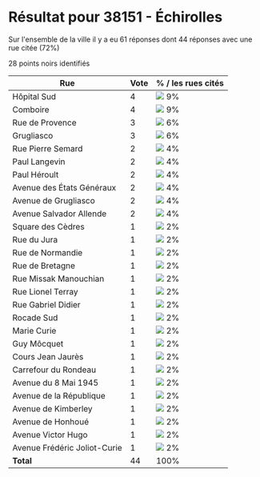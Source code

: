 # Résultat pour 38151 - Échirolles

Sur l'ensemble de la ville il y a eu 61 réponses dont 44 réponses avec une rue citée (72%)

28 points noirs identifiés

| Rue | Vote | % / les rues cités|
|-----|------|-------------------|
| Hôpital Sud | 4 | <img src="../../img/bar_9.gif" />&nbsp;9%|
| Comboire | 4 | <img src="../../img/bar_9.gif" />&nbsp;9%|
| Rue de Provence | 3 | <img src="../../img/bar_6.gif" />&nbsp;6%|
| Grugliasco | 3 | <img src="../../img/bar_6.gif" />&nbsp;6%|
| Rue Pierre Semard | 2 | <img src="../../img/bar_4.gif" />&nbsp;4%|
| Paul Langevin | 2 | <img src="../../img/bar_4.gif" />&nbsp;4%|
| Paul Héroult | 2 | <img src="../../img/bar_4.gif" />&nbsp;4%|
| Avenue des États Généraux | 2 | <img src="../../img/bar_4.gif" />&nbsp;4%|
| Avenue de Grugliasco | 2 | <img src="../../img/bar_4.gif" />&nbsp;4%|
| Avenue Salvador Allende | 2 | <img src="../../img/bar_4.gif" />&nbsp;4%|
| Square des Cèdres | 1 | <img src="../../img/bar_2.gif" />&nbsp;2%|
| Rue du Jura | 1 | <img src="../../img/bar_2.gif" />&nbsp;2%|
| Rue de Normandie | 1 | <img src="../../img/bar_2.gif" />&nbsp;2%|
| Rue de Bretagne | 1 | <img src="../../img/bar_2.gif" />&nbsp;2%|
| Rue Missak Manouchian | 1 | <img src="../../img/bar_2.gif" />&nbsp;2%|
| Rue Lionel Terray | 1 | <img src="../../img/bar_2.gif" />&nbsp;2%|
| Rue Gabriel Didier | 1 | <img src="../../img/bar_2.gif" />&nbsp;2%|
| Rocade Sud | 1 | <img src="../../img/bar_2.gif" />&nbsp;2%|
| Marie Curie | 1 | <img src="../../img/bar_2.gif" />&nbsp;2%|
| Guy Môcquet | 1 | <img src="../../img/bar_2.gif" />&nbsp;2%|
| Cours Jean Jaurès | 1 | <img src="../../img/bar_2.gif" />&nbsp;2%|
| Carrefour du Rondeau | 1 | <img src="../../img/bar_2.gif" />&nbsp;2%|
| Avenue du 8 Mai 1945 | 1 | <img src="../../img/bar_2.gif" />&nbsp;2%|
| Avenue de la République | 1 | <img src="../../img/bar_2.gif" />&nbsp;2%|
| Avenue de Kimberley | 1 | <img src="../../img/bar_2.gif" />&nbsp;2%|
| Avenue de Honhoué | 1 | <img src="../../img/bar_2.gif" />&nbsp;2%|
| Avenue Victor Hugo | 1 | <img src="../../img/bar_2.gif" />&nbsp;2%|
| Avenue Frédéric Joliot-Curie | 1 | <img src="../../img/bar_2.gif" />&nbsp;2%|
| **Total** | 44 | 100%|

